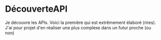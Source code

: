# DécouverteAPI
Je découvre les APIs. Voici la première qui est extrêmement élaboré (rires). J'ai pour projet d'en réaliser une plus complexe dans un futur proche (ou non)
